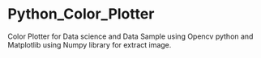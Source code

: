 # Python_Color_Plotter
Color Plotter for Data science and Data Sample
using Opencv python and Matplotlib
using Numpy library for extract image.

